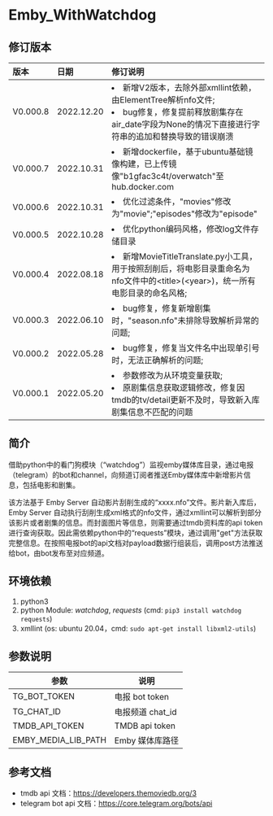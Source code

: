 # Emby_WithWatchdog
## 修订版本
| 版本 | 日期 | 修订说明 |
| :----- | :----- | :----- |
| V0.000.8 | 2022.12.20 | <li>新增V2版本，去除外部xmllint依赖，由ElementTree解析nfo文件;<li>bug修复，修复提前释放剧集存在air_date字段为None的情况下直接进行字符串的追加和替换导致的错误崩溃 |
| V0.000.7 | 2022.10.31 | <li>新增dockerfile，基于ubuntu基础镜像构建，已上传镜像"b1gfac3c4t/overwatch"至hub.docker.com |
| V0.000.6 | 2022.10.31 | <li>优化过滤条件，"movies"修改为"movie";"episodes"修改为"episode" |
| V0.000.5 | 2022.10.28 | <li>优化python编码风格，修改log文件存储目录 |
| V0.000.4 | 2022.08.18 | <li>新增MovieTitleTranslate.py小工具，用于按照刮削后，将电影目录重命名为nfo文件中的\<title\>(\<year\>)，统一所有电影目录的命名风格; |
| V0.000.3 | 2022.06.10 | <li>bug修复，修复新增剧集时，"season.nfo"未排除导致解析异常的问题; |
| V0.000.2 | 2022.05.28 | <li>bug修复，修复当文件名中出现单引号时，无法正确解析的问题; |
| V0.000.1 | 2022.05.20 | <li>参数修改为从环境变量获取;<li>原剧集信息获取逻辑修改，修复因tmdb的tv/detail更新不及时，导致新入库剧集信息不匹配的问题 |
## 简介
借助python中的看门狗模块（“watchdog”）监视emby媒体库目录，通过电报（telegram）的bot和channel，向频道订阅者推送Emby媒体库中新增影片信息，包括电影和剧集。

该方法基于 Emby Server 自动影片刮削生成的“xxxx.nfo”文件。影片新入库后，Emby Server 自动执行刮削生成xml格式的nfo文件，通过xmllint可以解析到部分该影片或者剧集的信息。而封面图片等信息，则需要通过tmdb资料库的api token进行查询获取。因此需依赖python中的“requests”模块，通过调用"get"方法获取完整信息。在按照电报bot的api文档对payload数据行组装后，调用post方法推送给bot，由bot发布至对应频道。

## 环境依赖
1. python3
2. python Module: *watchdog*, *requests* (cmd: `pip3 install watchdog requests`)
3. xmllint (os: ubuntu 20.04，cmd: `sudo apt-get install libxml2-utils`)

## 参数说明
| 参数 | 说明 |
| -- | -- |
| TG_BOT_TOKEN | 电报 bot token |
| TG_CHAT_ID | 电报频道 chat_id |
| TMDB_API_TOKEN | TMDB api token |
| EMBY_MEDIA_LIB_PATH| Emby 媒体库路径 |

## 参考文档
+ tmdb api 文档：https://developers.themoviedb.org/3
+ telegram bot api 文档：https://core.telegram.org/bots/api
